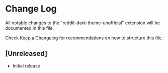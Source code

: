 # Change Log

All notable changes to the "reddit-dark-theme-unofficial" extension will be documented in this file.

Check [Keep a Changelog](http://keepachangelog.com/) for recommendations on how to structure this file.

## [Unreleased]

- Initial release
